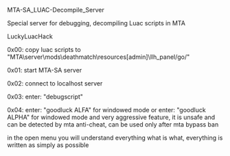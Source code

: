 MTA-SA_LUAC-Decompile_Server

Special server for debugging, decompiling Luac scripts in MTA

LuckyLuacHack

0x00: copy luac scripts to "MTA\server\mods\deathmatch\resources[admin]\llh_panel/go/"

0x01: start MTA-SA server

0x02: connect to localhost server

0x03: enter: "debugscript"

0x04: enter: "goodluck ALFA" for windowed mode or enter: "goodluck ALPHA" for windowed mode and very aggressive feature, it is unsafe and can be detected by mta anti-cheat, can be used only after mta bypass ban

in the open menu you will understand everything what is what, everything is written as simply as possible
